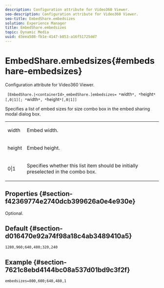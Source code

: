 ```yaml
---
description: Configuration attribute for Video360 Viewer.
seo-description: Configuration attribute for Video360 Viewer.
seo-title: EmbedShare.embedsizes
solution: Experience Manager
title: EmbedShare.embedsizes
topic: Dynamic Media
uuid: d3eea508-fb1e-4147-b853-a16f51725dd7
---
```


# EmbedShare.embedsizes{#embedshare-embedsizes}

Configuration attribute for Video360 Viewer.

 ` [EmbedShare.|<containerId>_embedShare.]embedsizes= *`width`*, *`height`*[,0|1][; *`width`*, *`height`*[,0|1]]`

Specifies a list of embed sizes for size combo box in the embed sharing modal dialog box.

<table id="table_C616483932C2482CA9794DDD7313FD7C"> 
 <tbody> 
  <tr> 
   <td colname="col1"> <p> <span class="codeph"> <span class="varname"> width </span> </span> </p> </td> 
   <td colname="col2"> <p> Embed width. </p> </td> 
  </tr> 
  <tr> 
   <td colname="col1"> <p> <span class="codeph"> <span class="varname"> height </span> </span> </p> </td> 
   <td colname="col2"> <p>Embed height. </p> </td> 
  </tr> 
  <tr> 
   <td colname="col1"> <p> <span class="codeph"> 0|1 </span> </p> </td> 
   <td colname="col2"> <p> Specifies whether this list item should be initially preselected in the combo box. </p> </td> 
  </tr> 
 </tbody> 
</table>

## Properties {#section-f42369774e2740dcb399626a0e4e930e}

Optional.

## Default {#section-d016470e92a74f98a18c4ab3489410a5}

`1280,960;640,480;320,240`

## Example {#section-7621c8ebd4144bc08a537d01bd9c3f2f}

```
embedsizes=800,600;640,480,1
```

